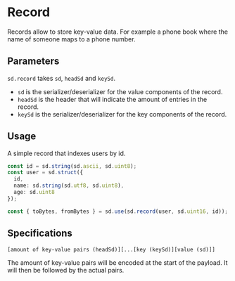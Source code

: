 # Record

Records allow to store key-value data. For example a phone book where the name of someone maps to a phone number.

## Parameters

`sd.record` takes `sd`, `headSd` and `keySd`.

- `sd` is the serializer/deserializer for the value components of the record.
- `headSd` is the header that will indicate the amount of entries in the record.
- `keySd` is the serializer/deserializer for the key components of the record.

## Usage

A simple record that indexes users by id.

```ts
const id = sd.string(sd.ascii, sd.uint8);
const user = sd.struct({
  id,
  name: sd.string(sd.utf8, sd.uint8),
  age: sd.uint8
});

const { toBytes, fromBytes } = sd.use(sd.record(user, sd.uint16, id));
```

## Specifications

```
[amount of key-value pairs (headSd)][...[key (keySd)][value (sd)]]
```

The amount of key-value pairs will be encoded at the start of the payload. It will then be followed by the actual pairs.
